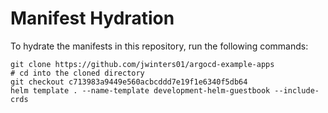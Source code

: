 # Manifest Hydration

To hydrate the manifests in this repository, run the following commands:

```shell
git clone https://github.com/jwinters01/argocd-example-apps
# cd into the cloned directory
git checkout c713983a9449e560acbcddd7e19f1e6340f5db64
helm template . --name-template development-helm-guestbook --include-crds
```
